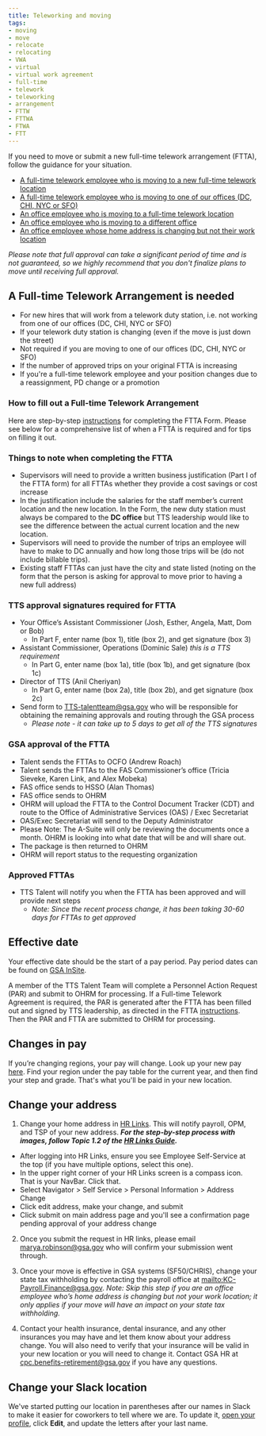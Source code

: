 ```yaml
---
title: Teleworking and moving
tags:
- moving
- move
- relocate
- relocating
- VWA
- virtual
- virtual work agreement
- full-time
- telework
- teleworking
- arrangement
- FTTW
- FTTWA
- FTWA
- FTT
---
```


If you need to move or submit a new full-time telework arrangement (FTTA), follow the guidance for your situation.

* [A full-time telework employee who is moving to a new full-time telework location]({{site.baseurl}}/moving/#a-full-time-telework-arrangement-is-needed) 
* [A full-time telework employee who is moving to one of our offices (DC, CHI, NYC or SFO)]({{site.baseurl}}/moving/#effective-date)
* [An office employee who is moving to a full-time telework location]({{site.baseurl}}/moving/#a-full-time-telework-arrangement-is-needed)
* [An office employee who is moving to a different office]({{site.baseurl}}/moving/#effective-date)
* [An office employee whose home address is changing but not their work location]({{site.baseurl}}/moving/#change-your-address)

*Please note that full approval can take a significant period of time and is not guaranteed, so we highly recommend that you don't finalize plans to move until receiving full approval.*

## A Full-time Telework Arrangement is needed

* For new hires that will work from a telework duty station, i.e. not working from one of our offices (DC, CHI, NYC or SFO)
* If your telework duty station is changing (even if the move is just down the street)
* Not required if you are moving to one of our offices (DC, CHI, NYC or SFO)
* If the number of approved trips on your original FTTA is increasing
* If you're a full-time telework employee and your position changes due to a reassignment, PD change or a promotion

### How to fill out a Full-time Telework Arrangement

Here are step-by-step [instructions](https://docs.google.com/document/d/1JCDZbABzjPWD7QPqA2tBnmvK1rs4QNFu_AUvTgjwqu4/edit) for completing the FTTA Form.  Please see below for a comprehensive list of when a FTTA is required and for tips on filling it out.

### Things to note when completing the FTTA

* Supervisors will need to provide a written business justification (Part I of the FTTA form) for all FTTAs whether they provide a cost savings or cost increase
* In the justification include the salaries for the staff member’s current location and the new location. In the Form, the new duty station must always be compared to the **DC office** but TTS leadership would like to see the difference between the actual current location and the new location.
* Supervisors will need to provide the number of trips an employee will have to make to DC annually and how long those trips will be (do not include billable trips).
* Existing staff FTTAs can just have the city and state listed (noting on the form that the person is asking for approval to move prior to having a new full address)

### TTS approval signatures required for FTTA

* Your Office’s Assistant Commissioner (Josh, Esther, Angela, Matt, Dom or Bob)
  * In Part F, enter name (box 1), title (box 2), and get signature (box 3)
* Assistant Commissioner, Operations (Dominic Sale) *this is a TTS requirement*
  * In Part G, enter name (box 1a), title (box 1b), and get signature (box 1c)
* Director of TTS (Anil Cheriyan)
  * In Part G, enter name (box 2a), title (box 2b), and get signature (box 2c)
* Send form to [TTS-talentteam@gsa.gov](mailto:TTS-talentteam@gsa.gov) who will be responsible for obtaining the remaining approvals and routing through the GSA process
  * *Please note - it can take up to 5 days to get all of the TTS signatures*

### GSA approval of the FTTA

* Talent sends the FTTAs to OCFO (Andrew Roach)
* Talent sends the FTTAs to the FAS Commissioner’s office (Tricia Sieveke, Karen Link, and Alex Mobeka)
* FAS office sends to HSSO (Alan Thomas)
* FAS office sends to OHRM
* OHRM will upload the FTTA to the Control Document Tracker (CDT) and route to the Office of Administrative Services (OAS) / Exec Secretariat
* OAS/Exec Secretariat will send to the Deputy Administrator
* Please Note:  The A-Suite will only be reviewing the documents once a month. OHRM is looking into what date that will be and will share out.  
* The package is then returned to OHRM
* OHRM will report status to the requesting organization

### Approved FTTAs

* TTS Talent will notify you when the FTTA has been approved and will provide next steps
  * *Note: Since the recent process change, it has been taking 30-60 days for FTTAs to get approved*

## Effective date

Your effective date should be the start of a pay period. Pay period dates can be found on [GSA InSite](http://www.gsa.gov/portal/content/102507).

A member of the TTS Talent Team will complete a Personnel Action Request (PAR) and submit to OHRM for processing.  If a Full-time Telework Agreement is required, the PAR is generated after the FTTA has been filled out and signed by TTS leadership, as directed in the FTTA [instructions](https://docs.google.com/document/d/1JCDZbABzjPWD7QPqA2tBnmvK1rs4QNFu_AUvTgjwqu4/edit).  Then the PAR and FTTA are submitted to OHRM for processing.  

## Changes in pay

If you’re changing regions, your pay will change. Look up your new pay [here](https://www.opm.gov/policy-data-oversight/pay-leave/salaries-wages/). Find your region under the pay table for the current year, and then find your step and grade. That's what you'll be paid in your new location.

## Change your address

1. Change your home address in [HR Links](https://corporateapps.gsa.gov/hr-links/). This will notify payroll, OPM, and TSP of your new address. ***For the step-by-step process with images, follow Topic 1.2 of the [HR Links Guide](https://drive.google.com/open?id=1aLbT84hNuwsjgHFmGYS3ggBviay8vh1_).***

  - After logging into HR Links, ensure you see Employee Self-Service at the top (if you have multiple options, select this one).
  - In the upper right corner of your HR Links screen is a compass icon. That is your NavBar. Click that.
  - Select Navigator > Self Service > Personal Information > Address Change
  - Click edit address, make your change, and submit
  - Click submit on main address page and you'll see a confirmation page pending approval of your address change
    
2. Once you submit the request in HR links, please email marya.robinson@gsa.gov who will confirm your submission went through.

3. Once your move is effective in GSA systems (SF50/CHRIS), change your state tax withholding by contacting the payroll office at <mailto:KC-Payroll.Finance@gsa.gov>.  *Note:  Skip this step if you are an office employee who’s home address is changing but not your work location; it only applies if your move will have an impact on your state tax withholding.*

4. Contact your health insurance, dental insurance, and any other insurances you may have and let them know about your address change. You will also need to verify that your insurance will be valid in your new location or you will need to change it. Contact GSA HR at [cpc.benefits-retirement@gsa.gov](mailto:cpc.benefits-retirement@gsa.gov) if you have any questions.  

## Change your Slack location

We've started putting our location in parentheses after our names in Slack to make it easier for coworkers to tell where we are. To update it, [open your profile](https://gsa-tts.slack.com/account/profile), click **Edit**, and update the letters after your last name.
